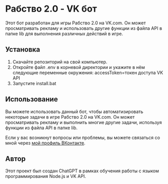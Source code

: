 # Рабство 2.0 - VK бот

Этот бот разработан для игры Рабство 2.0 на VK.com. Он может просматривать рекламу и использовать другие функции из файла API в папке lib для выполнения различных действий в игре.

## Установка

1. Скачайте репозиторий на свой компьютер.
2. Откройте файл .env в корневой директории и укажите в нём следующие переменные окружения:
accessToken=токен доступа VK API
3. Запустите install.bat

## Использование

Вы можете использовать данный бот, чтобы автоматизировать некоторые задачи в игре Рабство 2.0 на VK.com. Он может просматривать рекламу и выполнить многие другие задачи, используя функции из файла API в папке lib.

Если у вас возникнут вопросы или проблемы, вы можете связаться со мной через [мой профиль ВКонтакте](https://vk.com/crawler1990).

## Автор

Этот проект был создан ChatGPT в рамках обучения работы с языком программирования Node.js и VK API.
